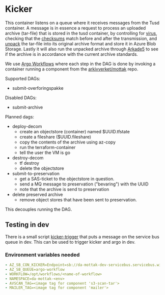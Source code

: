 # Kicker

This container listens on a queue where it receives messages from the Tusd container.
A message is in essence a request to process an uploaded archive (tar-file) that is stored in the tusd container,
by controlling for [virus](https://github.com/arkivverket/mottak/tree/develop/s3-scan-tar),
checking that the [checksums](https://github.com/arkivverket/mottak/tree/develop/s3-checksum256) match before and after the transmission,
and [unpack](https://github.com/arkivverket/mottak/tree/develop/s3-unpack) the tar-file into its original archive format and store it in Azure Blob Storage.
Lastly it will also run the unpacked archive through [Arkade5](https://github.com/arkivverket/mottak/tree/develop/arkade5)
to see if the archive is in accordance with the current archive standards.

We use [Argo Workflows](https://argoproj.github.io/projects/argo) where each step in the DAG is done by invoking a container
running a component from the [arkivverket/mottak](https://github.com/arkivverket/mottak) repo.

Supported DAGs:
 - submit-overforingspakke

Disabled DAGs:
- submit-archive

Planned dags:
 - deploy-decom
   - create an objectstore (container) named $UUID.tfstate
   - create a fileshare ($UUID.fileshare)
   - copy the contents of the archive using az-copy
   - run the terraform-container
   - tell the user the VM is go
 - destroy-decom
   - tf destroy
   - delete the objectstore
 - submit-to-preservation
   - get a SAS-ticket to the objectstore in question.
   - send a MQ message to preservation ("bevaring") with the UUID
   - note that the archive is send to preservation
 - delete preserved archive
   - remove object stores that have been sent to preservation.

This decouples running the DAG.


## Testing in dev
There is a small script [kicker-trigger](tests/kicker-trigger) that puts a message on the service bus queue in dev.
This can be used to trigger kicker and argo in dev.


### Environment variables needed
```yaml
- AZ_SB_CON_KICKER=Endpoint=sb://da-mottak-dev-servicebus.servicebus.windows.net/;SharedAccessKeyName=argo-kicker;SharedAccessKey=<secret>
- AZ_SB_QUEUE=argo-workflow
- WORKFLOW=/opt/workflows/<name-of-workflow>
- NAMESPACE=da-mottak-<env>
- AVSCAN_TAG=<image tag for component 's3-scan-tar'>
- MAILER_TAG=<image tag for component 'mailer'>
```

